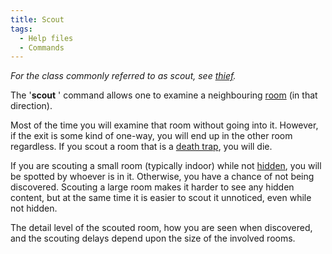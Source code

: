 ```yaml
---
title: Scout
tags:
  - Help files
  - Commands
---
```

*For the class commonly referred to as scout, see
[thief](thief "wikilink").*

The '<b>scout</b> <direction>' command allows one to examine a
neighbouring [room](room "wikilink") (in that direction).

Most of the time you will examine that room without going into it.
However, if the exit is some kind of one-way, you will end up in the
other room regardless. If you scout a room that is a [death
trap](death_trap "wikilink"), you will die.

If you are scouting a small room (typically indoor) while not
[hidden](hide "wikilink"), you will be spotted by whoever is in it.
Otherwise, you have a chance of not being discovered. Scouting a large
room makes it harder to see any hidden content, but at the same time it
is easier to scout it unnoticed, even while not hidden.

The detail level of the scouted room, how you are seen when discovered,
and the scouting delays depend upon the size of the involved rooms.
 